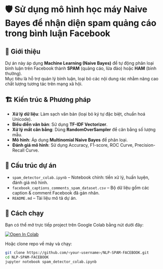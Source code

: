 # 🛡️ Sử dụng mô hình học máy Naive Bayes để nhận diện spam quảng cáo trong bình luận Facebook

## 📌 Giới thiệu
Dự án này áp dụng **Machine Learning (Naive Bayes)** để tự động phân loại bình luận trên Facebook thành **SPAM** (quảng cáo, lừa đảo) hoặc **HAM** (bình thường).  
Mục tiêu là hỗ trợ quản lý bình luận, loại bỏ các nội dung rác nhằm nâng cao chất lượng tương tác trên mạng xã hội.

## 🏗️ Kiến trúc & Phương pháp
- **Xử lý dữ liệu**: Làm sạch văn bản (loại bỏ ký tự đặc biệt, chuẩn hoá Unicode).
- **Biểu diễn văn bản**: Sử dụng **TF-IDF Vectorizer**.
- **Xử lý mất cân bằng**: Dùng **RandomOverSampler** để cân bằng số lượng mẫu.
- **Mô hình**: Áp dụng **Multinomial Naive Bayes** để phân loại.
- **Đánh giá mô hình**: Sử dụng Accuracy, F1-score, ROC Curve, Precision-Recall Curve.

## 📂 Cấu trúc dự án
- `spam_detector_colab.ipynb` – Notebook chính: tiền xử lý, huấn luyện, đánh giá mô hình.
- `facebook_captions_comments_spam_dataset.csv` – Bộ dữ liệu gồm các caption & comment Facebook đã gán nhãn.
- `README.md` – Tài liệu mô tả dự án.

## 🚀 Cách chạy
Bạn có thể mở trực tiếp project trên Google Colab bằng nút dưới đây:

[![Open In Colab](https://colab.research.google.com/assets/colab-badge.svg)](https://colab.research.google.com/drive/1DcCf-HXAy9nYfbYqI13CK8pFWC7FMN8z?authuser=0#scrollTo=-kXvsxk_gXrj)

Hoặc clone repo về máy và chạy:
```bash
git clone https://github.com/<your-username>/NLP-SPAM-FACEBOOK.git
cd NLP-SPAM-FACEBOOK
jupyter notebook spam_detector_colab.ipynb
